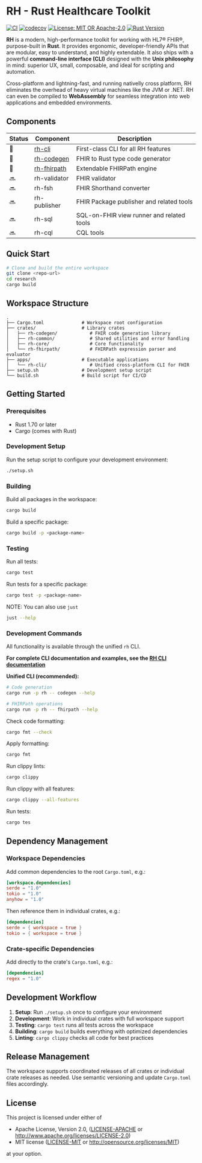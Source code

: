 # RH - Rust Healthcare Toolkit

[![CI](https://github.com/reason-healthcare/rh/workflows/CI/badge.svg)](https://github.com/reason-healthcare/rh/actions)
[![codecov](https://codecov.io/gh/reason-healthcare/rh/branch/main/graph/badge.svg)](https://codecov.io/gh/reason-healthcare/rh)
[![License: MIT OR Apache-2.0](https://img.shields.io/badge/license-MIT%20OR%20Apache--2.0-blue.svg)](LICENSE-MIT)
[![Rust Version](https://img.shields.io/badge/rust-1.70%2B-orange.svg)](https://www.rust-lang.org)


**RH** is a modern, high-performance toolkit for working with HL7® FHIR®, purpose-built in **Rust**. It provides ergonomic, developer-friendly APIs that are modular, easy to understand, and highly extendable. It also ships with a powerful **command-line interface (CLI)** designed with the **Unix philosophy** in mind: superior UX, small, composable, and ideal for scripting and automation.

Cross-platform and lightning-fast, and running nativelly cross platform, RH eliminates the overhead of heavy virtual machines like the JVM or .NET. RH can even be compiled to **WebAssembly** for seamless integration into web applications and embedded environments.

## Components

| Status | Component | Description |
|--------|-----------|-------------|
| 🚀 | [rh-cli](apps/rh-cli/README.md) | First-class CLI for all RH features |
| 🚀 | [rh-codegen](crates/rh-codegen/README.md)  | FHIR to Rust type code generator |
| 🚀 | [rh-fhirpath](crates/rh-fhirpath/README.md) | Extendable FHIRPath engine |
| 🔜 | rh-validator  | FHIR validator |
| 🔜 | rh-fsh  | FHIR Shorthand converter |
| 🔜 | rh-publisher  | FHIR Package publisher and related tools |
| 🔜 | rh-sql  | SQL-on-FHIR view runner and related tools |
| 🔜 | rh-cql  | CQL tools |

## Quick Start

```bash
# Clone and build the entire workspace
git clone <repo-url>
cd research
cargo build
```


## Workspace Structure

```
.
├── Cargo.toml              # Workspace root configuration
├── crates/                 # Library crates
│   ├── rh-codegen/            # FHIR code generation library
│   ├── rh-common/             # Shared utilities and error handling
│   ├── rh-core/               # Core functionality
│   └── rh-fhirpath/           # FHIRPath expression parser and evaluator
├── apps/                   # Executable applications
│   └── rh-cli/                # Unified cross-platform CLI for FHIR
├── setup.sh                # Development setup script
└── build.sh                # Build script for CI/CD
```

## Getting Started

### Prerequisites

- Rust 1.70 or later
- Cargo (comes with Rust)

### Development Setup

Run the setup script to configure your development environment:

```bash
./setup.sh
```

### Building

Build all packages in the workspace:

```bash
cargo build
```

Build a specific package:

```bash
cargo build -p <package-name>
```

### Testing

Run all tests:

```bash
cargo test
```

Run tests for a specific package:

```bash
cargo test -p <package-name>
```

NOTE: You can also use `just`
```bash
just --help
```

### Development Commands

All functionality is available through the unified `rh` CLI.

**For complete CLI documentation and examples, see the [RH CLI documentation](apps/rh-cli/README.md)**

**Unified CLI (recommended):**
```bash
# Code generation
cargo run -p rh -- codegen --help

# FHIRPath operations  
cargo run -p rh -- fhirpath --help
```

Check code formatting:

```bash
cargo fmt --check
```

Apply formatting:

```bash
cargo fmt
```

Run clippy lints:

```bash
cargo clippy
```

Run clippy with all features:

```bash
cargo clippy --all-features
```

Run tests:

```bash
cargo tes
```

## Dependency Management

### Workspace Dependencies

Add common dependencies to the root `Cargo.toml`, e.g.:

```toml
[workspace.dependencies]
serde = "1.0"
tokio = "1.0"
anyhow = "1.0"
```

Then reference them in individual crates, e.g.:

```toml
[dependencies]
serde = { workspace = true }
tokio = { workspace = true }
```

### Crate-specific Dependencies

Add directly to the crate's `Cargo.toml`, e.g.:

```toml
[dependencies]
regex = "1.0"
```

## Development Workflow

1. **Setup**: Run `./setup.sh` once to configure your environment
2. **Development**: Work in individual crates with full workspace support
3. **Testing**: `cargo test` runs all tests across the workspace
4. **Building**: `cargo build` builds everything with optimized dependencies
5. **Linting**: `cargo clippy` checks all code for best practices

## Release Management

The workspace supports coordinated releases of all crates or individual crate releases as needed. Use semantic versioning and update `Cargo.toml` files accordingly.

## License

This project is licensed under either of

- Apache License, Version 2.0, ([LICENSE-APACHE](LICENSE-APACHE) or http://www.apache.org/licenses/LICENSE-2.0)
- MIT license ([LICENSE-MIT](LICENSE-MIT) or http://opensource.org/licenses/MIT)

at your option.

